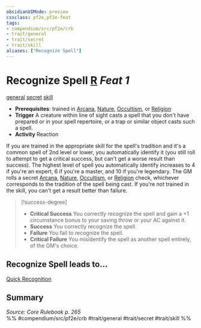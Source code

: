 ```yaml
---
obsidianUIMode: preview
cssclass: pf2e,pf2e-feat
tags:
- compendium/src/pf2e/crb
- trait/general
- trait/secret
- trait/skill
aliases: ["Recognize Spell"]
---
```

# Recognize Spell  [R](chapter-9-playing-the-game.md#Actions "Reaction") *Feat 1*  
[general](general.md "General Feat Trait")  [secret](secret.md "Secret General Trait")  [skill](skill.md "Skill Feat Trait")  

- **Prerequisites**: trained in [Arcana](skills.md#Arcana), [Nature](skills.md#Nature), [Occultism](skills.md#Occultism), or [Religion](skills.md#Religion)
- **Trigger** A creature within line of sight casts a spell that you don't have prepared or in your spell repertoire, or a trap or similar object casts such a spell.
- **Activity** Reaction

If you are trained in the appropriate skill for the spell's tradition and it's a common spell of 2nd level or lower, you automatically identify it (you still roll to attempt to get a critical success, but can't get a worse result than success). The highest level of spell you automatically identify increases to 4 if you're an expert, 6 if you're a master, and 10 if you're legendary. The GM rolls a secret [Arcana](skills.md#Arcana), [Nature](skills.md#Nature), [Occultism](skills.md#Occultism), or [Religion](skills.md#Religion) check, whichever corresponds to the tradition of the spell being cast. If you're not trained in the skill, you can't get a result better than failure.

> [!success-degree] 
> - **Critical Success** You correctly recognize the spell and gain a +1 circumstance bonus to your saving throw or your AC against it.
> - **Success** You correctly recognize the spell.
> - **Failure** You fail to recognize the spell.
> - **Critical Failure** You misidentify the spell as another spell entirely, of the GM's choice.

## Recognize Spell leads to...

[Quick Recognition](quick-recognition.md)

## Summary

*Source: Core Rulebook p. 265*  
%% #compendium/src/pf2e/crb #trait/general #trait/secret #trait/skill %%